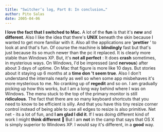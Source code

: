 ```yaml
---
title: "Switcher’s log, Part 8: In conclusion…"
author: Pito Salas
date: 2005-04-06
---
```




**I love the fact that I switched to Mac.** A lot of the **fun** is that it's
**new** and **different**. Also I like the idea that there's **UNIX** beneath
the skin because I wanted to get more familiar with it. Also all the
applications are '**prettier** ' to look at and that's fun. Of course the
machine is **blindingly** fast but that's just because its so much newer than
the pc it replaced. It is clearly more stable than Windows XP. But, it's **not
all perfect** : It does **crash** sometimes, in mysterious ways. On Windows,
I'd be impressed (and **nervous**) after about 3 days of uptime. On Mac that
figure is more like 10 days. But stories about it staying up 6 months at a
**time don 't seem true**. Also I don't understand the internals nearly as
well so when some app misbehaves it's more mysterious to me. No cranking up of
**regedit** and so on. I am gradually picking up how this works, but I am a
long way behind where I was on Windows. The menu stuck to the top of the
primary monitor is still **ridiculous**. The fact that there are so many
keyboard shortcuts that you need to know to be efficient is silly. And that
you have this tiny resize corner control instead of being able to use all
edges to resize is also primitive. Net net - its a lot of fun, and **I am glad
I did it**. If I was doing different kind of work I might **think different**
🙂 But I am **not** in the camp that says that OS X is simply superior to
Windows XP. I would say it's different, in a **good** way.


